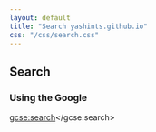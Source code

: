 ```yaml
---
layout: default
title: "Search yashints.github.io"
css: "/css/search.css"
---
```


## Search

### Using the Google

<div class="google-custom-search">

<script>
  (function() {
    var cx = '018325092749690536096:r0i75qckh6m';
    var gcse = document.createElement('script');
    gcse.type = 'text/javascript';
    gcse.async = true;
    gcse.src = 'https://cse.google.com/cse.js?cx=' + cx;
    var s = document.getElementsByTagName('script')[0];
    s.parentNode.insertBefore(gcse, s);
  })();
</script>
<gcse:search></gcse:search>

</div>